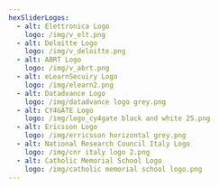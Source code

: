 ```yaml
---
hexSliderLogos:
  - alt: Elettronica Logo
    logo: /img/v_elt.png
  - alt: Deloitte Logo
    logo: /img/v_deloitte.png
  - alt: ABRT Logo
    logo: /img/v_abrt.png
  - alt: eLearnSecuiry Logo
    logo: /img/elearn2.png
  - alt: Datadvance Logo
    logo: /img/datadvance logo grey.png
  - alt: CY4GATE Logo
    logo: /img/logo_cy4gate black and white 25.png
  - alt: Ericsson Logo
    logo: /img/erricsson horizontal grey.png
  - alt: National Research Council Italy Logo
    logo: /img/cnr italy logo 2.png
  - alt: Catholic Memorial School Logo
    logo: /img/catholic memorial school logo.png
---
```


